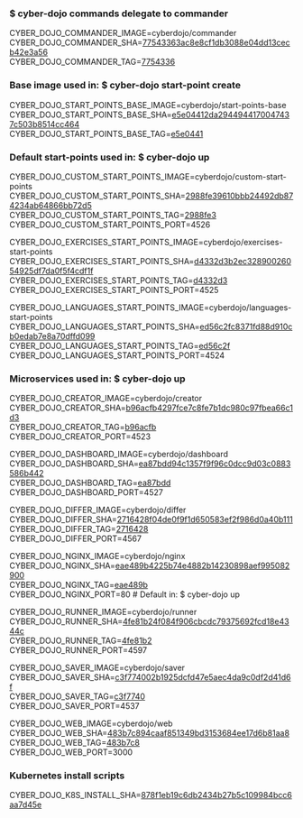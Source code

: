 ### $ cyber-dojo commands delegate to commander

CYBER_DOJO_COMMANDER_IMAGE=cyberdojo/commander  
CYBER_DOJO_COMMANDER_SHA=[77543363ac8e8cf1db3088e04dd13cecb42e3a56](https://github.com/cyber-dojo/commander/commit/77543363ac8e8cf1db3088e04dd13cecb42e3a56)  
CYBER_DOJO_COMMANDER_TAG=[7754336](https://hub.docker.com/layers/cyberdojo/commander/7754336/images/sha256-c6b253f0dada5a427b8b5eab74f339222936234665c757dc7a6fd2c73d80278e)  

### Base image used in: $ cyber-dojo start-point create

CYBER_DOJO_START_POINTS_BASE_IMAGE=cyberdojo/start-points-base  
CYBER_DOJO_START_POINTS_BASE_SHA=[e5e04412da2944944170047437c503b8514cc464](https://github.com/cyber-dojo/start-points-base/commit/e5e04412da2944944170047437c503b8514cc464)  
CYBER_DOJO_START_POINTS_BASE_TAG=[e5e0441](https://hub.docker.com/layers/cyberdojo/start-points-base/e5e0441/images/sha256-7484c9d0d700e0e963884a1272c4ad6a9ff7ceffa53eeaa4f8ed0a4c7de0d45f)  

### Default start-points used in: $ cyber-dojo up

CYBER_DOJO_CUSTOM_START_POINTS_IMAGE=cyberdojo/custom-start-points  
CYBER_DOJO_CUSTOM_START_POINTS_SHA=[2988fe39610bbb24492db874234ab64866bb72d5](https://github.com/cyber-dojo/custom-start-points/commit/2988fe39610bbb24492db874234ab64866bb72d5)  
CYBER_DOJO_CUSTOM_START_POINTS_TAG=[2988fe3](https://hub.docker.com/layers/cyberdojo/custom-start-points/2988fe3/images/sha256-8eca2ec7531debf93f65a06e3e8bc1e179b24da9f8440cabad67b963393be363)  
CYBER_DOJO_CUSTOM_START_POINTS_PORT=4526

CYBER_DOJO_EXERCISES_START_POINTS_IMAGE=cyberdojo/exercises-start-points  
CYBER_DOJO_EXERCISES_START_POINTS_SHA=[d4332d3b2ec32890026054925df7da0f5f4cdf1f](https://github.com/cyber-dojo/exercises-start-points/commit/d4332d3b2ec32890026054925df7da0f5f4cdf1f)  
CYBER_DOJO_EXERCISES_START_POINTS_TAG=[d4332d3](https://hub.docker.com/layers/cyberdojo/exercises-start-points/d4332d3/images/sha256-3d37249261b88a7e1433132c5253b2bddb3b6b161a8a99d42a50db5fe30299b1)  
CYBER_DOJO_EXERCISES_START_POINTS_PORT=4525

CYBER_DOJO_LANGUAGES_START_POINTS_IMAGE=cyberdojo/languages-start-points  
CYBER_DOJO_LANGUAGES_START_POINTS_SHA=[ed56c2fc8371fd88d910cb0edab7e8a70dffd099](https://github.com/cyber-dojo/languages-start-points/commit/ed56c2fc8371fd88d910cb0edab7e8a70dffd099)  
CYBER_DOJO_LANGUAGES_START_POINTS_TAG=[ed56c2f](https://hub.docker.com/layers/cyberdojo/languages-start-points/ed56c2f/images/sha256-d69896f9b4d6de8ae0c000fdc881adedc7248d25614263fd86073c3944cf8f0f)  
CYBER_DOJO_LANGUAGES_START_POINTS_PORT=4524

### Microservices used in: $ cyber-dojo up

CYBER_DOJO_CREATOR_IMAGE=cyberdojo/creator  
CYBER_DOJO_CREATOR_SHA=[b96acfb4297fce7c8fe7b1dc980c97fbea66c1d3](https://github.com/cyber-dojo/creator/commit/b96acfb4297fce7c8fe7b1dc980c97fbea66c1d3)  
CYBER_DOJO_CREATOR_TAG=[b96acfb](https://hub.docker.com/layers/cyberdojo/creator/b96acfb/images/sha256-d262af03ce1cb4e5e80706632bdd359e2740e2c6855d76f07cb3ff1c09af2a6e)  
CYBER_DOJO_CREATOR_PORT=4523

CYBER_DOJO_DASHBOARD_IMAGE=cyberdojo/dashboard  
CYBER_DOJO_DASHBOARD_SHA=[ea87bdd94c1357f9f96c0dcc9d03c0883586b442](https://github.com/cyber-dojo/dashboard/commit/ea87bdd94c1357f9f96c0dcc9d03c0883586b442)  
CYBER_DOJO_DASHBOARD_TAG=[ea87bdd](https://hub.docker.com/layers/cyberdojo/dashboard/ea87bdd/images/sha256-56992d2d340e9012564e5f09dd29ef741a27a298fb872936d7aed37da6eecf57)  
CYBER_DOJO_DASHBOARD_PORT=4527

CYBER_DOJO_DIFFER_IMAGE=cyberdojo/differ  
CYBER_DOJO_DIFFER_SHA=[2716428f04de0f9f1d650583ef2f986d0a40b111](https://github.com/cyber-dojo/differ/commit/2716428f04de0f9f1d650583ef2f986d0a40b111)  
CYBER_DOJO_DIFFER_TAG=[2716428](https://hub.docker.com/layers/cyberdojo/differ/2716428/images/sha256-f63e77aa8447d8299d52ca58a6ae50894a39ed9e8bf87f50f48f912c2c62351e)  
CYBER_DOJO_DIFFER_PORT=4567

CYBER_DOJO_NGINX_IMAGE=cyberdojo/nginx  
CYBER_DOJO_NGINX_SHA=[eae489b4225b74e4882b14230898aef995082900](https://github.com/cyber-dojo/nginx/commit/eae489b4225b74e4882b14230898aef995082900)  
CYBER_DOJO_NGINX_TAG=[eae489b](https://hub.docker.com/layers/cyberdojo/nginx/eae489b/images/sha256-b848f089a395714ea566d32baa9f710b1c69c41bd2a1f310b4445335278225ff)  
CYBER_DOJO_NGINX_PORT=80 # Default in: $ cyber-dojo up

CYBER_DOJO_RUNNER_IMAGE=cyberdojo/runner  
CYBER_DOJO_RUNNER_SHA=[4fe81b24f084f906cbcdc79375692fcd18e4344c](https://github.com/cyber-dojo/runner/commit/4fe81b24f084f906cbcdc79375692fcd18e4344c)  
CYBER_DOJO_RUNNER_TAG=[4fe81b2](https://hub.docker.com/layers/cyberdojo/runner/4fe81b2/images/sha256-dd60e2094dc07a88424cb347302ed35b107078f2ab50d4d7e9e222bab4c3282f)  
CYBER_DOJO_RUNNER_PORT=4597

CYBER_DOJO_SAVER_IMAGE=cyberdojo/saver  
CYBER_DOJO_SAVER_SHA=[c3f774002b1925dcfd47e5aec4da9c0df2d41d6f](https://github.com/cyber-dojo/saver/commit/c3f774002b1925dcfd47e5aec4da9c0df2d41d6f)  
CYBER_DOJO_SAVER_TAG=[c3f7740](https://hub.docker.com/layers/cyberdojo/saver/c3f7740/images/sha256-5c9112d8ed8aab93b9ec227440a0961617f0042af833563dea34f59be31c76f6)  
CYBER_DOJO_SAVER_PORT=4537

CYBER_DOJO_WEB_IMAGE=cyberdojo/web  
CYBER_DOJO_WEB_SHA=[483b7c894caaf851349bd3153684ee17d6b81aa8](https://github.com/cyber-dojo/web/commit/483b7c894caaf851349bd3153684ee17d6b81aa8)  
CYBER_DOJO_WEB_TAG=[483b7c8](https://hub.docker.com/layers/cyberdojo/web/483b7c8/images/sha256-ce1e10884103524997f691e06d277ab8d0efc6533b7b1383f722e2e12cf1a5d2)  
CYBER_DOJO_WEB_PORT=3000

### Kubernetes install scripts
CYBER_DOJO_K8S_INSTALL_SHA=[878f1eb19c6db2434b27b5c109984bcc6aa7d45e](https://github.com/cyber-dojo/k8s-install/commit/878f1eb19c6db2434b27b5c109984bcc6aa7d45e)  
